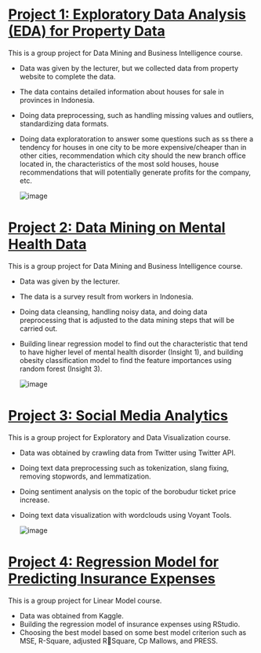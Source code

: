 #	[Project 1: Exploratory Data Analysis (EDA) for Property Data](https://github.com/zahrahaulia21/zahrahaulia_portfolio/blob/main/EDA%20for%20Property%20Data.ipynb)

This is a group project for Data Mining and Business Intelligence course.

* Data was given by the lecturer, but we collected data from property website to complete the data.
* The data contains detailed information about houses for sale in provinces in Indonesia.
* Doing data preprocessing, such as handling missing values and outliers, standardizing data formats.
* Doing data exploratoration to answer some questions such as ss there a tendency for houses in one city to be more expensive/cheaper than in other cities, recommendation which city should the new branch office located in, the characteristics of the most sold houses, house recommendations that will potentially generate profits for the company, etc.
  
  ![image](https://github.com/user-attachments/assets/2e3b48a1-ad8e-4d19-8bd5-acf5f9054d91)


#	[Project 2: Data Mining on Mental Health Data](https://github.com/zahrahaulia21/zahrahaulia_portfolio/blob/main/Data%20Mining%20on%20Mental%20Health%20Data.ipynb)

This is a group project for Data Mining and Business Intelligence course.

* Data was given by the lecturer.
* The data is a survey result from workers in Indonesia.
* Doing data cleansing, handling noisy data, and doing data preprocessing that is adjusted to the data mining steps that will be carried out.
* Building linear regression model to find out the characteristic that tend to have higher level of mental health disorder (Insight 1), and building obesity classification model to find the feature importances using random forest (Insight 3).

  ![image](https://github.com/user-attachments/assets/006d157d-b8b4-471f-990b-3b71ee27e273)


#	[Project 3: Social Media Analytics](https://github.com/zahrahaulia21/zahrahaulia_portfolio/blob/main/Social%20Media%20Analytics.pdf)

This is a group project for Exploratory and Data Visualization course.

* Data was obtained by crawling data from Twitter using Twitter API.
* Doing text data preprocessing such as tokenization, slang fixing, removing stopwords, and lemmatization.
* Doing sentiment analysis on the topic of the borobudur ticket price increase.
* Doing text data visualization with wordclouds using Voyant Tools.

  ![image](https://github.com/user-attachments/assets/39cfc273-4787-46ae-9994-bf475a9fb4bd)


#	[Project 4: Regression Model for Predicting Insurance Expenses](https://github.com/zahrahaulia21/zahrahaulia_portfolio/blob/main/Regression%20Model.pdf)

This is a group project for Linear Model course.

* Data was obtained from Kaggle.
* Building the regression model of insurance expenses using RStudio.
* Choosing the best model based on some best model criterion such as MSE, R-Square, adjusted RSquare, Cp Mallows, and PRESS.
